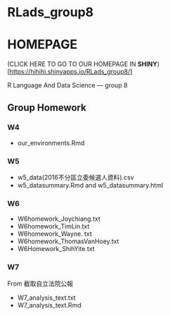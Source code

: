 # RLads_group8

# HOMEPAGE
(CLICK HERE TO GO TO OUR HOMEPAGE IN **SHINY**)[https://hihihi.shinyapps.io/RLads_group8/]


R Language And Data Science — group 8


## Group Homework
### W4
* our_environments.Rmd

### W5
* w5_data(2016不分區立委候選人資料).csv
* w5_datasummary.Rmd and w5_datasummary.html

### W6
* W6homework_Joychiang.txt
* W6homework_TimLin.txt
* W6homework_Wayne. txt
* W6homework_ThomasVanHoey.txt
* W6Homework_ShihYite.txt

### W7
From 截取自立法院公報
* W7_analysis_text.txt 
* W7_analysis_text.Rmd
